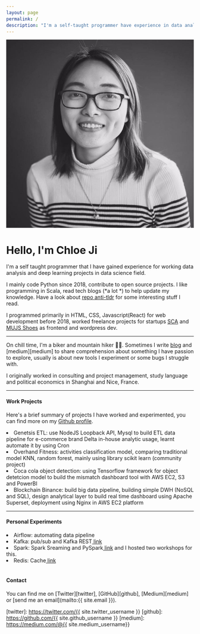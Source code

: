 ```yaml
---
layout: page
permalink: /
description: "I'm a self-taught programmer have experience in data analysis, deep learning. I like writing code and drinking coffee, and biking."
---
```


<div markdown="1" class="about">
<img src="/assets/chloe.jpg" alt="{{ site.author }} profile pic" class="profile-pic" />

# Hello, I'm Chloe Ji 
<a id="theme-toggle" onclick="modeSwitcher()"></a>
<span class='firstletter'>I</span>'m a self taught programmer that I have gained experience for working data analysis and deep learning projects in data science field.<br/>

I mainly code Python since 2018, contribute to open source projects. I like programming in Scala, read tech blogs (\*a lot *\) to help update my knowledge. Have a look about <a href='https://github.com/Chloejay/anti-tldr'>repo anti-tldr</a> for some interesting stuff I read. 

I programmed primarily in HTML, CSS, Javascript(React) for web development before 2018, worked freelance projects for startups <a href='https://www.scachess.com/'>SCA</a> and <a href='https://www.mjus-shoes.com/'> MUJS Shoes</a> as frontend and wordpress dev.<br/>

<hr>

On chill time, I'm a biker and mountain hiker 🚴‍♀️. Sometimes I write [blog](https://chloejay.github.io/blog/) and [medium][medium] to share comprehension about something I have passion to explore, usually is about new tools I experiment or some bugs I struggle with.<br/>

I originally worked in consulting and project management, study language and political economics in Shanghai and Nice, France. 
<hr>

#### Work Projects
Here's a brief summary of projects I have worked and experimented, you can find more on my <a href='https://github.com/Chloejay'>Github profile</a>.
<li>Genetsis ETL: use NodeJS Loopback API, Mysql to build ETL data pipeline for e-commerce brand Delta in-house analytic usage, learnt automate it by using Cron </li>
<li>Overhand Fitness: activities classification model, comparing traditional model KNN, random forest, mainly using library scikit learn (community project)</li>
<li>Coca cola object detection: using Tensorflow framework for object detetcion model to build the mismatch dashboard tool with AWS EC2, S3 and PowerBI</li>
<li>Blockchain Binance: build big data pipeline, building simple DWH (NoSQL and SQL), design analytical layer to build real time dashboard using Apache Superset, deployment using Nginx in AWS EC2 platform</li>
<hr>

#### Personal Experiments
<li>Airflow: automating data pipeline</li>
<li>Kafka: pub/sub and Kafka REST<a href='https://github.com/Chloejay/streampipe'> link</a></li>
<li>Spark: Spark Sreaming and PySpark<a href='https://github.com/Chloejay/dataplayground'> link</a> and I hosted two workshops for this.</li>
<li>Redis: Cache<a href='https://github.com/Chloejay/try_redis'> link</a></li> 
<br>

#### Contact
You can find me on [Twitter][twitter], [GitHub][github], [Medium][medium] or [send me an email](mailto:{{ site.email }}).

[twitter]: https://twitter.com/{{ site.twitter_username }}
[github]: https://github.com/{{ site.github_username }}
[medium]: https://medium.com/@{{ site.medium_username}} 

</div> 